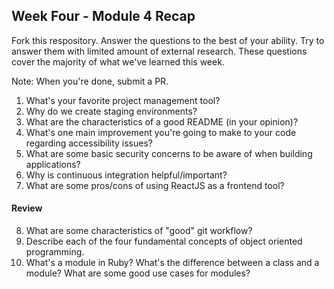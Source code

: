 ## Week Four - Module 4 Recap

Fork this respository. Answer the questions to the best of your ability. Try to answer them with limited amount of external research. These questions cover the majority of what we've learned this week. 

Note: When you're done, submit a PR. 

1. What's your favorite project management tool?
2. Why do we create staging environments?
3. What are the characteristics of a good README (in your opinion)?
4. What's one main improvement you're going to make to your code regarding accessibility issues?
5. What are some basic security concerns to be aware of when building applications?
6. Why is continuous integration helpful/important?
7. What are some pros/cons of using ReactJS as a frontend tool?

#### Review  

8. What are some characteristics of "good" git workflow?
9. Describe each of the four fundamental concepts of object oriented programming.
10. What's a module in Ruby? What's the difference between a class and a module? What are some good use cases for modules?
